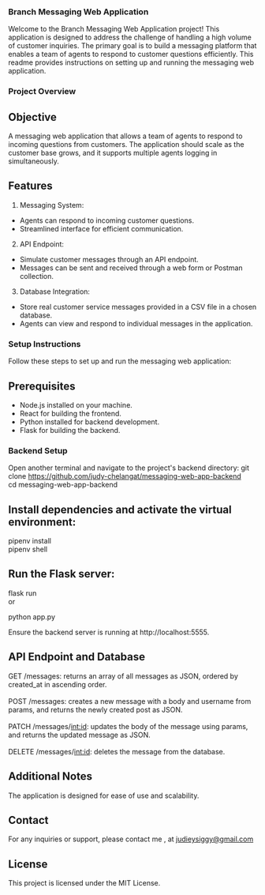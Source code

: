 ### Branch Messaging Web Application
Welcome to the Branch Messaging Web Application project! This application is designed to address the challenge of handling a high volume of customer inquiries. The primary goal is to build a messaging platform that enables a team of agents to respond to customer questions efficiently. This readme provides instructions on setting up and running the messaging web application.

### Project Overview
## Objective
A messaging web application that allows a team of agents to respond to incoming questions from customers. The application should scale as the customer base grows, and it supports multiple agents logging in simultaneously.

## Features
1. Messaging System:

- Agents can respond to incoming customer questions.
- Streamlined interface for efficient communication.

2. API Endpoint:

- Simulate customer messages through an API endpoint.
- Messages can be sent and received through a web form or Postman collection.

3. Database Integration:

- Store real customer service messages provided in a CSV file in a chosen database.
- Agents can view and respond to individual messages in the application.

### Setup Instructions
Follow these steps to set up and run the messaging web application:

## Prerequisites
- Node.js installed on your machine.
- React for building the frontend.
- Python installed for backend development.
- Flask for building the backend.

### Backend Setup
Open another terminal and navigate to the project's backend directory:
git clone https://github.com/judy-chelangat/messaging-web-app-backend <br>
cd messaging-web-app-backend

## Install dependencies and activate the virtual environment:


pipenv install </br>
pipenv shell</br>
## Run the Flask server:


flask run </br>
or
</br>

python app.py </br>  

Ensure the backend server is running at http://localhost:5555.

## API Endpoint and Database

GET /messages: returns an array of all messages as JSON, ordered by created_at in ascending order. </br></br>
POST /messages: creates a new message with a body and username from params, and returns the newly created post as JSON. </br></br>
PATCH /messages/<int:id>: updates the body of the message using params, and returns the updated message as JSON. </br></br>
DELETE /messages/<int:id>: deletes the message from the database. 

## Additional Notes
The application is designed for ease of use and scalability.

## Contact
For any inquiries or support, please contact me , at judieysiggy@gmail.com

## License
This project is licensed under the MIT License.